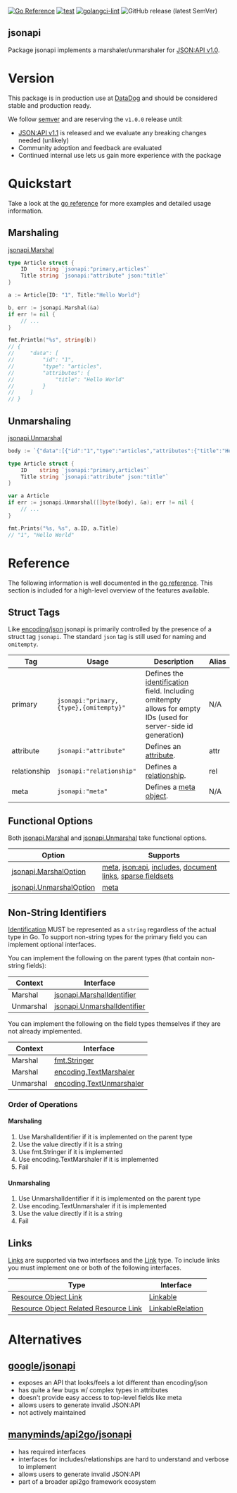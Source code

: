 [![Go Reference](https://pkg.go.dev/badge/github.com/DataDog/jsonapi.svg)](https://pkg.go.dev/github.com/DataDog/jsonapi)
[![test](https://github.com/DataDog/jsonapi/actions/workflows/test.yml/badge.svg)](https://github.com/DataDog/jsonapi/actions/workflows/test.yml)
[![golangci-lint](https://github.com/DataDog/jsonapi/actions/workflows/lint.yml/badge.svg)](https://github.com/DataDog/jsonapi/actions/workflows/lint.yml)
![GitHub release (latest SemVer)](https://img.shields.io/github/v/release/DataDog/jsonapi)

jsonapi
-----

Package jsonapi implements a marshaler/unmarshaler for [JSON:API v1.0](https://jsonapi.org/format/1.0).

# Version

This package is in production use at [DataDog](https://www.datadoghq.com/) and should be considered stable and production ready.

We follow [semver](https://semver.org/) and are reserving the `v1.0.0` release until:

- [JSON:API v1.1](https://jsonapi.org/format/1.1/) is released and we evaluate any breaking changes needed (unlikely)
- Community adoption and feedback are evaluated
- Continued internal use lets us gain more experience with the package

# Quickstart

Take a look at the [go reference](https://pkg.go.dev/github.com/DataDog/jsonapi) for more examples and detailed usage information.

## Marshaling

[jsonapi.Marshal](https://pkg.go.dev/github.com/DataDog/jsonapi#Marshal)

```go
type Article struct {
    ID    string `jsonapi:"primary,articles"`
    Title string `jsonapi:"attribute" json:"title"`
}

a := Article{ID: "1", Title:"Hello World"}

b, err := jsonapi.Marshal(&a)
if err != nil {
    // ...
}

fmt.Println("%s", string(b))
// {
//     "data": [
//         "id": "1",
//         "type": "articles",
//         "attributes": {
//             "title": "Hello World"
//         }
//     ]
// }
```

## Unmarshaling

[jsonapi.Unmarshal](https://pkg.go.dev/github.com/DataDog/jsonapi#Marshal)

```go
body := `{"data":[{"id":"1","type":"articles","attributes":{"title":"Hello World"}}]}`

type Article struct {
    ID    string `jsonapi:"primary,articles"`
    Title string `jsonapi:"attribute" json:"title"`
}

var a Article
if err := jsonapi.Unmarshal([]byte(body), &a); err != nil {
    // ...
}

fmt.Prints("%s, %s", a.ID, a.Title)
// "1", "Hello World"
```

# Reference

The following information is well documented in the [go reference](https://pkg.go.dev/github.com/DataDog/jsonapi). This section is included for a high-level overview of the features available.

## Struct Tags

Like [encoding/json](https://pkg.go.dev/encoding/json) jsonapi is primarily controlled by the presence of a struct tag `jsonapi`. The standard `json` tag is still used for naming and `omitempty`.

| Tag | Usage | Description | Alias |
| --- | --- | --- | --- |
| primary | `jsonapi:"primary,{type},{omitempty}"` | Defines the [identification](https://jsonapi.org/format/1.0/#document-resource-object-identification) field. Including omitempty allows for empty IDs (used for server-side id generation) | N/A |
| attribute | `jsonapi:"attribute"` | Defines an [attribute](https://jsonapi.org/format/1.0/#document-resource-object-attributes). | attr |
| relationship | `jsonapi:"relationship"` | Defines a [relationship](https://jsonapi.org/format/1.0/#document-resource-object-relationships). | rel |
| meta | `jsonapi:"meta"` | Defines a [meta object](https://jsonapi.org/format/1.0/#document-meta). | N/A |

## Functional Options

Both [jsonapi.Marshal](https://pkg.go.dev/github.com/DataDog/jsonapi#Marshal) and [jsonapi.Unmarshal](https://pkg.go.dev/github.com/DataDog/jsonapi#Unmarshal) take functional options.

| Option | Supports |
| --- | --- |
| [jsonapi.MarshalOption](https://pkg.go.dev/github.com/DataDog/jsonapi#MarshalOption) | [meta](https://pkg.go.dev/github.com/DataDog/jsonapi#MarshalMeta), [json:api](https://pkg.go.dev/github.com/DataDog/jsonapi#MarshalJSONAPI), [includes](https://pkg.go.dev/github.com/DataDog/github.com/jsonapi#MarshalInclude), [document links](https://pkg.go.dev/github.com/DataDog/jsonapi#MarshalLinks), [sparse fieldsets](https://pkg.go.dev/github.com/DataDog/jsonapi#MarshalFields) |
| [jsonapi.UnmarshalOption](https://pkg.go.dev/github.com/DataDog/jsonapi#UnmarshalOption) | [meta](https://pkg.go.dev/github.com/DataDog/jsonapi#UnmarshalMeta) |

## Non-String Identifiers

[Identification](https://jsonapi.org/format/1.0/#document-resource-object-identification) MUST be represented as a `string` regardless of the actual type in Go. To support non-string types for the primary field you can implement optional interfaces.

You can implement the following on the parent types (that contain non-string fields):

| Context | Interface |
| --- | --- |
| Marshal | [jsonapi.MarshalIdentifier](https://pkg.go.dev/github.com/DataDog/jsonapi#MarshalIdentifier) |
| Unmarshal | [jsonapi.UnmarshalIdentifier](https://pkg.go.dev/github.com/DataDog/jsonapi#UnmarshalIdentifier) |

You can implement the following on the field types themselves if they are not already implemented.

| Context | Interface |
| --- | --- |
| Marshal | [fmt.Stringer](https://pkg.go.dev/fmt#Stringer) |
| Marshal | [encoding.TextMarshaler](https://pkg.go.dev/encoding#TextMarshaler) |
| Unmarshal | [encoding.TextUnmarshaler](https://pkg.go.dev/encoding#TextUnmarshaler) |

### Order of Operations

#### Marshaling

1. Use MarshalIdentifier if it is implemented on the parent type
2. Use the value directly if it is a string
3. Use fmt.Stringer if it is implemented
4. Use encoding.TextMarshaler if it is implemented
5. Fail

#### Unmarshaling

1. Use UnmarshalIdentifier if it is implemented on the parent type
2. Use encoding.TextUnmarshaler if it is implemented
3. Use the value directly if it is a string
4. Fail

## Links

[Links](https://jsonapi.org/format/1.0/#document-links) are supported via two interfaces and the [Link](https://pkg.go.dev/github.com/DataDog/jsonapi#Link) type. To include links you must implement one or both of the following interfaces.

| Type | Interface |
| --- | --- |
| [Resource Object Link](https://jsonapi.org/format/1.0/#document-resource-object-links) | [Linkable](https://pkg.go.dev/github.com/DataDog/jsonapi#Linkable) |
| [Resource Object Related Resource Link](https://jsonapi.org/format/1.0/#document-resource-object-related-resource-links) | [LinkableRelation](https://pkg.go.dev/github.com/DataDog/jsonapi#LinkableRelation) |

# Alternatives

## [google/jsonapi](https://github.com/google/jsonapi)

- exposes an API that looks/feels a lot different than encoding/json
- has quite a few bugs w/ complex types in attributes
- doesn't provide easy access to top-level fields like meta
- allows users to generate invalid JSON:API
- not actively maintained

## [manyminds/api2go/jsonapi](https://github.com/manyminds/api2go/tree/master/jsonapi)

- has required interfaces
- interfaces for includes/relationships are hard to understand and verbose to implement
- allows users to generate invalid JSON:API
- part of a broader api2go framework ecosystem
